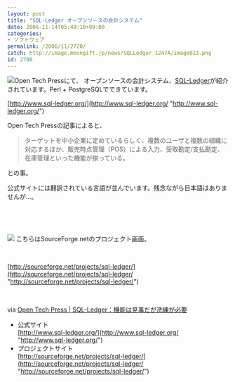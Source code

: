```yaml
---
layout: post
title: "SQL-Ledger オープンソースの会計システム"
date: 2006-11-14T05:49:10+09:00
categories:
- ソフトウェア
permalink: /2006/11/2720/
catch: http://image.moongift.jp/news/SQLLedger_1247A/image013.png
id: 2700
---
```

[![](http://image.moongift.jp/news/SQLLedger_1247A/image06.png)](http://www.sql-ledger.org/)Open Tech Pressにて、&nbsp;オープンソースの会計システム、[SQL-Ledger](http://www.sql-ledger.org/)が紹介されています。Perl + PostgreSQLでできています。

 

[http://www.sql-ledger.org/](http://www.sql-ledger.org/ "http://www.sql-ledger.org/")

 

Open Tech Pressの記事によると、

 

> ターゲットを中小企業に定めているらしく、複数のユーザと複数の組織に対応するほか、販売時点管理（POS）による入力、受取勘定/支払勘定、在庫管理といった機能が揃っている。

 

との事。

 

公式サイトには翻訳されている言語が並んでいます。残念ながら日本語はありませんが…。

 

&nbsp;

 

&nbsp;

 

[![](http://image.moongift.jp/news/SQLLedger_1247A/image013.png)](http://sourceforge.net/projects/sql-ledger/)&nbsp;こちらはSourceForge.netのプロジェクト画面。

 

&nbsp;

 

[http://sourceforge.net/projects/sql-ledger/](http://sourceforge.net/projects/sql-ledger/ "http://sourceforge.net/projects/sql-ledger/")

 

&nbsp;

 

via [Open Tech Press | SQL-Ledger：機能は見事だが洗練が必要](http://opentechpress.jp/enterprise/article.pl?sid=06/11/13/0154229)

 
- 公式サイト  
[http://www.sql-ledger.org/](http://www.sql-ledger.org/ "http://www.sql-ledger.org/")
- プロジェクトサイト  
[http://sourceforge.net/projects/sql-ledger/](http://sourceforge.net/projects/sql-ledger/ "http://sourceforge.net/projects/sql-ledger/")

